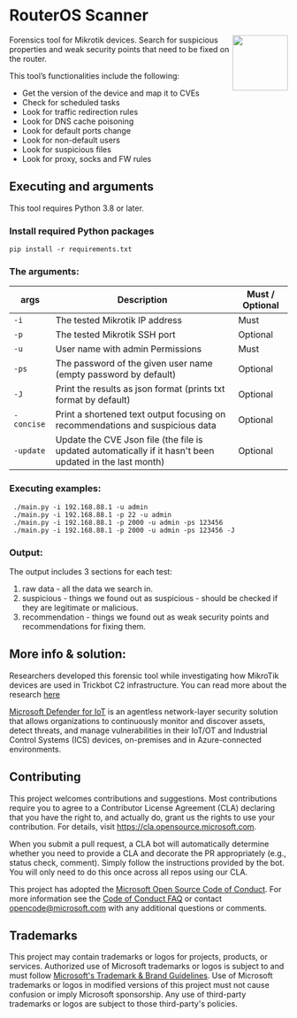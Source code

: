 # RouterOS Scanner

<img src='https://github.com/microsoft/routeros-scanner/blob/main/assets/img/section52.png' img align='right' width='100' height='100'/>

Forensics tool for Mikrotik devices. Search for suspicious properties and weak security points that need to be fixed on the router.

This tool’s functionalities include the following: 
- Get the version of the device and map it to CVEs 
- Check for scheduled tasks 
- Look for traffic redirection rules 
- Look for DNS cache poisoning 
- Look for default ports change 
- Look for non-default users 
- Look for suspicious files
- Look for proxy, socks and FW rules

## Executing and arguments

This tool requires Python 3.8 or later. 

### Install required Python packages
`pip install -r requirements.txt`
	
### The arguments:
 **args**  | **Description**							                                      | **Must / Optional**
-----------| ------------------------------------------------------------------------------| -------------------
`-i`	   | The tested Mikrotik IP address			                                       | Must
`-p`	   | The tested Mikrotik SSH port			                                       | Optional
`-u`	   | User name with admin Permissions		                                       | Must
`-ps`      | The password of the given user name	(empty password by default)	           | Optional
`-J`	   | Print the results as json format (prints txt format by default)	           | Optional
`-concise` | Print a shortened text output focusing on recommendations and suspicious data | Optional
`-update`  | Update the CVE Json file (the file is updated automatically if it hasn't been updated in the last month)| Optional

### Executing examples:
	 ./main.py -i 192.168.88.1 -u admin
	 ./main.py -i 192.168.88.1 -p 22 -u admin
	 ./main.py -i 192.168.88.1 -p 2000 -u admin -ps 123456
	 ./main.py -i 192.168.88.1 -p 2000 -u admin -ps 123456 -J

### Output:
The output includes 3 sections for each test:
1. raw data - all the data we search in.
2. suspicious - things we found out as suspicious - should be checked if they are legitimate or malicious.
3. recommendation - things we found out as weak security points and recommendations for fixing them.

## More info & solution:
Researchers developed this forensic tool while investigating how MikroTik devices are used in Trickbot C2 infrastructure. 
You can read more about the research [here](https://www.microsoft.com/security/blog/2022/03/16/uncovering-trickbots-use-of-iot-devices-in-command-and-control-infrastructure/)

[Microsoft Defender for IoT](https://azure.microsoft.com/en-us/services/iot-defender/#overview) is an agentless network-layer security solution that allows 
organizations to continuously monitor and discover assets, detect threats, and manage vulnerabilities in their IoT/OT 
and Industrial Control Systems (ICS) devices, on-premises and in Azure-connected environments.

## Contributing

This project welcomes contributions and suggestions.  Most contributions require you to agree to a
Contributor License Agreement (CLA) declaring that you have the right to, and actually do, grant us
the rights to use your contribution. For details, visit https://cla.opensource.microsoft.com.

When you submit a pull request, a CLA bot will automatically determine whether you need to provide
a CLA and decorate the PR appropriately (e.g., status check, comment). Simply follow the instructions
provided by the bot. You will only need to do this once across all repos using our CLA.

This project has adopted the [Microsoft Open Source Code of Conduct](https://opensource.microsoft.com/codeofconduct/).
For more information see the [Code of Conduct FAQ](https://opensource.microsoft.com/codeofconduct/faq/) or
contact [opencode@microsoft.com](mailto:opencode@microsoft.com) with any additional questions or comments.

## Trademarks

This project may contain trademarks or logos for projects, products, or services. Authorized use of Microsoft 
trademarks or logos is subject to and must follow 
[Microsoft's Trademark & Brand Guidelines](https://www.microsoft.com/en-us/legal/intellectualproperty/trademarks/usage/general).
Use of Microsoft trademarks or logos in modified versions of this project must not cause confusion or imply Microsoft sponsorship.
Any use of third-party trademarks or logos are subject to those third-party's policies.
